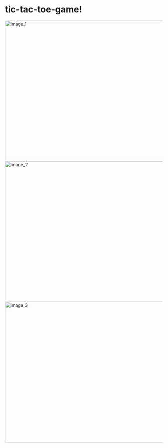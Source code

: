 # tic-tac-toe-game!
<img src="https://github.com/beyzacevrim/tic-tac-toe-game/assets/96473321/5e5ad029-46d8-4423-96ef-231715a53ffc" alt="image_1" width="1200" height="450">
<img src="https://github.com/beyzacevrim/tic-tac-toe-game/assets/96473321/4f89e24c-7510-4a87-9859-fcc23d1371d6" alt="image_2" width="1200" height="450">
<img src="https://github.com/beyzacevrim/tic-tac-toe-game/assets/96473321/4c053cd0-b294-4a5b-9d02-d35cbd61207d" alt="image_3" width="1200" height="450">


